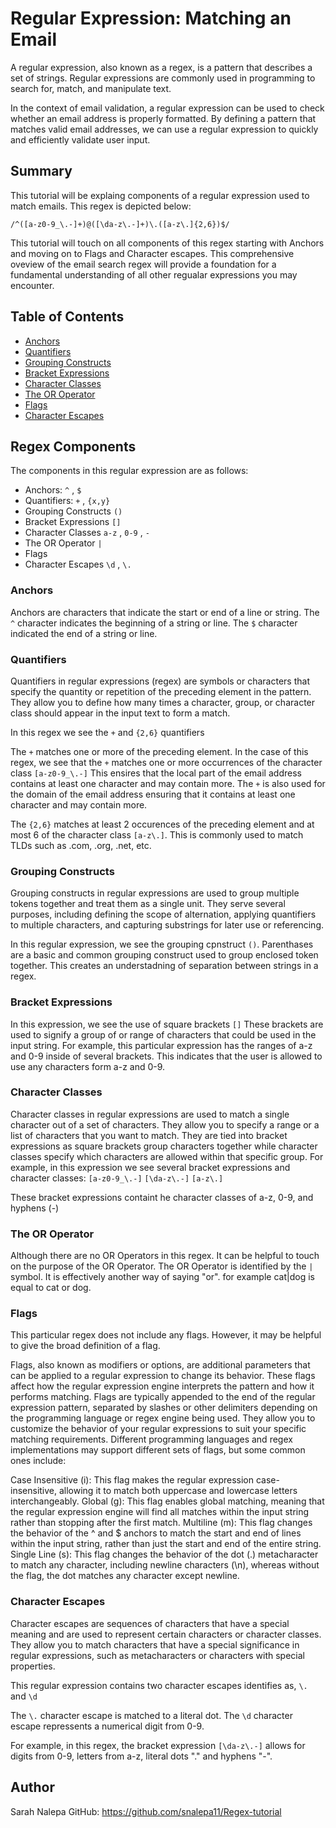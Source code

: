 # Regular Expression: Matching an Email

A regular expression, also known as a regex, is a pattern that describes a set of strings. Regular expressions are commonly used in programming to search for, match, and manipulate text.

In the context of email validation, a regular expression can be used to check whether an email address is properly formatted. By defining a pattern that matches valid email addresses, we can use a regular expression to quickly and efficiently validate user input.

## Summary

This tutorial will be explaing components of a regular expression used to match emails. This regex is depicted below:

`/^([a-z0-9_\.-]+)@([\da-z\.-]+)\.([a-z\.]{2,6})$/`

This tutorial will touch on all components of this regex starting with Anchors and moving on to Flags and Character escapes. This comprehensive oveview of the email search regex will provide a foundation for a fundamental understanding of all other regualar expressions you may encounter. 

## Table of Contents

- [Anchors](#anchors)
- [Quantifiers](#quantifiers)
- [Grouping Constructs](#grouping-constructs)
- [Bracket Expressions](#bracket-expressions)
- [Character Classes](#character-classes)
- [The OR Operator](#the-or-operator)
- [Flags](#flags)
- [Character Escapes](#character-escapes)

## Regex Components
The components in this regular expression are as follows: 
* Anchors: `^` , `$`
* Quantifiers: `+` , `{x,y}`
* Grouping Constructs `()`
* Bracket Expressions `[]`
* Character Classes `a-z` , `0-9` , `-`
* The OR Operator `|`
* Flags 
* Character Escapes `\d` , `\.`


### Anchors
Anchors are characters that indicate the start or end of a line or string. 
The `^` character indicates the beginning of a string or line. 
The `$` character indicated the end of a string or line. 

### Quantifiers
Quantifiers in regular expressions (regex) are symbols or characters that specify the quantity or repetition of the preceding element in the pattern. They allow you to define how many times a character, group, or character class should appear in the input text to form a match.

In this regex we see the `+` and `{2,6}` quantifiers 

The `+` matches one or more of the preceding element. In the case of this regex, we see that the `+` matches one or more occurrences  of the character class `[a-z0-9_\.-]` This ensires that the local part of the email address contains at least one character and may contain more. The `+` is also used for the domain of the email address ensuring that it contains at least one character and may contain more. 

The `{2,6}` matches at least 2 occurences of the preceding element and at most 6 of the character class `[a-z\.]`. This is commonly used to match TLDs such as .com, .org, .net, etc.


### Grouping Constructs
Grouping constructs in regular expressions are used to group multiple tokens together and treat them as a single unit. They serve several purposes, including defining the scope of alternation, applying quantifiers to multiple characters, and capturing substrings for later use or referencing.

In this regular expression, we see the grouping cpnstruct `()`. Parenthases are a basic and common grouping construct used to group enclosed token together. This creates an understadning of separation between strings in a regex. 

### Bracket Expressions
In this expression, we see the use of square brackets `[]` 
These brackets are used to signify a group of or range of characters that could be used in the input string. 
For example, this particular expression has the ranges of a-z and 0-9 inside of several brackets. This indicates that the user is allowed to use any characters form a-z and 0-9. 
### Character Classes
Character classes in regular expressions are used to match a single character out of a set of characters. They allow you to specify a range or a list of characters that you want to match. They are tied into bracket expressions as square brackets group characters together while character classes specify which characters are allowed within that specific group. For example, in this expression we see several bracket expressions and character classes: 
`[a-z0-9_\.-]`
`[\da-z\.-]`
`[a-z\.]`

These bracket expressions containt he character classes of a-z, 0-9, and hyphens (-)

### The OR Operator
Although there are no OR Operators in this regex. It can be helpful to touch on the purpose of the OR Operator. The OR Operator is identified by the `|` symbol. It is effectively another way of saying "or". for example cat|dog is equal to cat or dog. 
### Flags
This particular regex does not include any flags. However, it may be helpful to give the broad definition of a flag. 

Flags, also known as modifiers or options, are additional parameters that can be applied to a regular expression to change its behavior. These flags affect how the regular expression engine interprets the pattern and how it performs matching. Flags are typically appended to the end of the regular expression pattern, separated by slashes or other delimiters depending on the programming language or regex engine being used. They allow you to customize the behavior of your regular expressions to suit your specific matching requirements. Different programming languages and regex implementations may support different sets of flags, but some common ones include:

Case Insensitive (i):
This flag makes the regular expression case-insensitive, allowing it to match both uppercase and lowercase letters interchangeably.
Global (g):
This flag enables global matching, meaning that the regular expression engine will find all matches within the input string rather than stopping after the first match.
Multiline (m):
This flag changes the behavior of the ^ and $ anchors to match the start and end of lines within the input string, rather than just the start and end of the entire string.
Single Line (s):
This flag changes the behavior of the dot (.) metacharacter to match any character, including newline characters (\n), whereas without the flag, the dot matches any character except newline.


### Character Escapes
Character escapes are sequences of characters that have a special meaning and are used to represent certain characters or character classes. They allow you to match characters that have a special significance in regular expressions, such as metacharacters or characters with special properties.

This regular expression contains two character escapes identifies as, `\.` and `\d`

The `\.` character escape is matched to a literal dot. 
The `\d` character escape repressents a numerical digit from 0-9. 

For example, in this regex, the bracket expression `[\da-z\.-]` allows for digits from 0-9, letters from a-z, literal dots "." and hyphens "-". 


## Author
Sarah Nalepa
GitHub: https://github.com/snalepa11/Regex-tutorial

